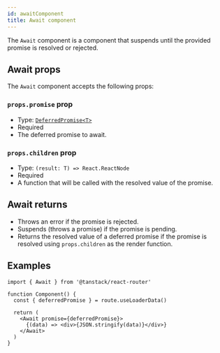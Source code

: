 ```yaml
---
id: awaitComponent
title: Await component
---
```


The `Await` component is a component that suspends until the provided promise is resolved or rejected.

## Await props

The `Await` component accepts the following props:

### `props.promise` prop

- Type: [`DeferredPromise<T>`](./DeferredPromiseType.md)
- Required
- The deferred promise to await.

### `props.children` prop

- Type: `(result: T) => React.ReactNode`
- Required
- A function that will be called with the resolved value of the promise.

## Await returns

- Throws an error if the promise is rejected.
- Suspends (throws a promise) if the promise is pending.
- Returns the resolved value of a deferred promise if the promise is resolved using `props.children` as the render function.

## Examples

```tsx
import { Await } from '@tanstack/react-router'

function Component() {
  const { deferredPromise } = route.useLoaderData()

  return (
    <Await promise={deferredPromise}>
      {(data) => <div>{JSON.stringify(data)}</div>}
    </Await>
  )
}
```
